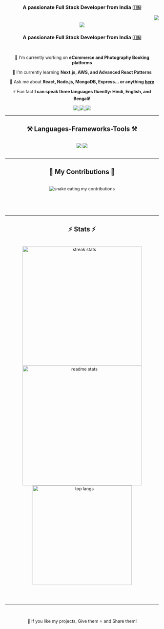 

<h3 align="center">A passionate Full Stack Developer from India 🇮🇳</h3>
<img align="right" src="https://visitor-badge.laobi.icu/badge?page_id=subhodeep2005s.subhodeep2005s" />

<h1 align="center">
    <img src="https://readme-typing-svg.herokuapp.com/?font=Righteous&size=35&center=true&vCenter=true&width=500&height=70&duration=4000&lines=Hi+There!+👋;+I'm+Subhodeep+Sarkar!;" />
</h1>

<h3 align="center">A passionate Full Stack Developer from India 🇮🇳</h3>

<br/>

<div align="center">
 
 🔭 I'm currently working on **eCommerce and Photography Booking platforms**
 
 🌱 I'm currently learning **Next.js, AWS, and Advanced React Patterns**

💬 Ask me about **React, Node.js, MongoDB, Express... or anything [here](https://github.com/subhodeep2005s/subhodeep2005s/issues)**

⚡ Fun fact **I can speak three languages fluently: Hindi, English, and Bengali!**

 </div>
 
<div align="center"> 
  <a href="mailto:sarkarsubhodeep417@gmail.com">
    <img src="https://img.shields.io/badge/Gmail-333333?style=for-the-badge&logo=gmail&logoColor=red" />
  </a>
  <a href="https://linkedin.com/in/subhodeep-sarkar" target="_blank">
    <img src="https://img.shields.io/badge/LinkedIn-0077B5?style=for-the-badge&logo=linkedin&logoColor=white" target="_blank" />
  </a>
  <a href="https://asubhodeep.tech/" target="_blank">
     <img src="https://img.shields.io/badge/Portfolio-FF5722?style=for-the-badge&logo=todoist&logoColor=white" target="_blank" />
  </a>
</div>

 <hr/>
 
<h2 align="center">⚒️ Languages-Frameworks-Tools ⚒️</h2>
<br/>
<div align="center">
    <img src="https://skillicons.dev/icons?i=html,css,javascript,react,nextjs,tailwind,bootstrap,vscode,github,figma,git" />
    <img src="https://skillicons.dev/icons?i=nodejs,express,mongodb,aws,typescript,firebase,vercel,postman" /><br>
</div>

<br/>
<hr/>

<div align="center">
  <h2>🐍 My Contributions 🐍</h2>
  <br>
  <img alt="snake eating my contributions" src="https://raw.githubusercontent.com/subhodeep2005s/subhodeep2005s/output/github-contribution-grid-snake.svg" />
  
  <br/><br/><br/>
</div>

<hr/>

<h2 align="center">⚡ Stats ⚡</h2>
<br>
<div align=center>
  <img width=390 src="https://streak-stats.demolab.com/?user=subhodeep2005s&count_private=true&theme=react&border_radius=10" alt="streak stats"/>
  <img width=390 src="https://github-readme-stats.vercel.app/api?username=subhodeep2005s&count_private=true&show_icons=true&theme=react&rank_icon=github&border_radius=10" alt="readme stats" />
  <br/>
  <img width=325 align="center" src="https://github-readme-stats.vercel.app/api/top-langs/?username=subhodeep2005s&hide=HTML&langs_count=8&layout=compact&theme=react&border_radius=10&size_weight=0.5&count_weight=0.5&exclude_repo=github-readme-stats" alt="top langs" />
</div>

<br/><br/>

<hr/>

<br/>

<div align="center">
<p>🌟 If you like my projects, Give them ⭐ and Share them!</p>
</div>

<br/>
